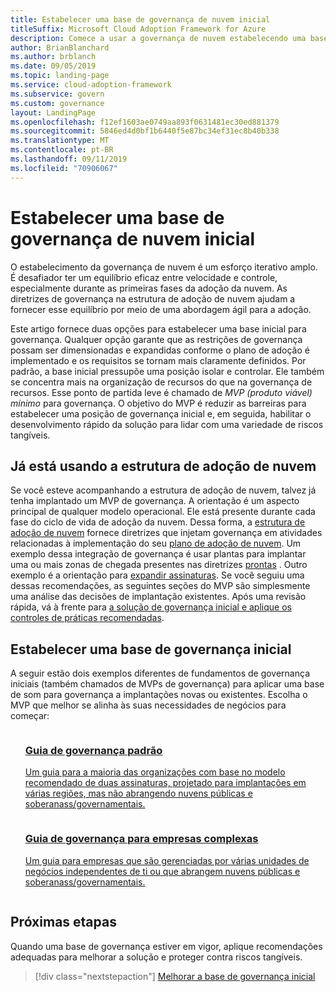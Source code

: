 ```yaml
---
title: Estabelecer uma base de governança de nuvem inicial
titleSuffix: Microsoft Cloud Adoption Framework for Azure
description: Comece a usar a governança de nuvem estabelecendo uma base de governança de nuvem inicial.
author: BrianBlanchard
ms.author: brblanch
ms.date: 09/05/2019
ms.topic: landing-page
ms.service: cloud-adoption-framework
ms.subservice: govern
ms.custom: governance
layout: LandingPage
ms.openlocfilehash: f12ef1603ae0749aa893f0631481ec30ed881379
ms.sourcegitcommit: 5846ed4d0bf1b6440f5e87bc34ef31ec8b40b338
ms.translationtype: MT
ms.contentlocale: pt-BR
ms.lasthandoff: 09/11/2019
ms.locfileid: "70906067"
---
```

# <a name="establish-an-initial-cloud-governance-foundation"></a>Estabelecer uma base de governança de nuvem inicial

O estabelecimento da governança de nuvem é um esforço iterativo amplo. É desafiador ter um equilíbrio eficaz entre velocidade e controle, especialmente durante as primeiras fases da adoção da nuvem. As diretrizes de governança na estrutura de adoção de nuvem ajudam a fornecer esse equilíbrio por meio de uma abordagem ágil para a adoção.

Este artigo fornece duas opções para estabelecer uma base inicial para governança. Qualquer opção garante que as restrições de governança possam ser dimensionadas e expandidas conforme o plano de adoção é implementado e os requisitos se tornam mais claramente definidos. Por padrão, a base inicial pressupõe uma posição isolar e controlar. Ele também se concentra mais na organização de recursos do que na governança de recursos. Esse ponto de partida leve é chamado de _MVP (produto viável) mínimo_ para governança. O objetivo do MVP é reduzir as barreiras para estabelecer uma posição de governança inicial e, em seguida, habilitar o desenvolvimento rápido da solução para lidar com uma variedade de riscos tangíveis.

## <a name="already-using-the-cloud-adoption-framework"></a>Já está usando a estrutura de adoção de nuvem

Se você esteve acompanhando a estrutura de adoção de nuvem, talvez já tenha implantado um MVP de governança. A orientação é um aspecto principal de qualquer modelo operacional. Ele está presente durante cada fase do ciclo de vida de adoção da nuvem. Dessa forma, a [estrutura de adoção de nuvem](../index.md) fornece diretrizes que injetam governança em atividades relacionadas à implementação do seu [plano de adoção de nuvem](../plan/index.md). Um exemplo dessa integração de governança é usar plantas para implantar uma ou mais zonas de chegada presentes nas diretrizes [prontas](../ready/index.md) . Outro exemplo é a orientação para [expandir assinaturas](../ready/considerations/scaling-subscriptions.md). Se você seguiu uma dessas recomendações, as seguintes seções do MVP são simplesmente uma análise das decisões de implantação existentes. Após uma revisão rápida, vá à frente para [a solução de governança inicial e aplique os controles de práticas recomendadas](./best-practices.md).

## <a name="establish-an-initial-governance-foundation"></a>Estabelecer uma base de governança inicial

A seguir estão dois exemplos diferentes de fundamentos de governança iniciais (também chamados de MVPs de governança) para aplicar uma base de som para governança a implantações novas ou existentes. Escolha o MVP que melhor se alinha às suas necessidades de negócios para começar:

<!-- markdownlint-disable MD033 -->

<ul class="panelContent cardsZ">
<li style="display: flex; flex-direction: column;">
    <a href="./journeys/standard-enterprise/index.md" style="display: flex; flex-direction: column; flex: 1 0 auto;">
        <div class="cardSize" style="flex: 1 0 auto; display: flex;">
            <div class="cardPadding" style="display: flex;">
                <div class="card">
                    <div class="cardText">
                        <h3>Guia de governança padrão</h3>
                        <p>Um guia para a maioria das organizações com base no modelo recomendado de duas assinaturas, projetado para implantações em várias regiões, mas não abrangendo nuvens públicas e soberanass/governamentais.</p>
                    </div>
                </div>
            </div>
        </div>
    </a>
</li>
<li style="display: flex; flex-direction: column;">
    <a href="./journeys/complex-enterprise/index.md" style="display: flex; flex-direction: column; flex: 1 0 auto;">
        <div class="cardSize" style="flex: 1 0 auto; display: flex;">
            <div class="cardPadding" style="display: flex;">
                <div class="card">
                    <div class="cardText">
                        <h3>Guia de governança para empresas complexas</h3>
                        <p>Um guia para empresas que são gerenciadas por várias unidades de negócios independentes de ti ou que abrangem nuvens públicas e soberanass/governamentais.</p>
                    </div>
                </div>
            </div>
        </div>
    </a>
</li>
</ul>
<!-- markdownlint-enable MD033 -->

## <a name="next-steps"></a>Próximas etapas

Quando uma base de governança estiver em vigor, aplique recomendações adequadas para melhorar a solução e proteger contra riscos tangíveis.

> [!div class="nextstepaction"]
> [Melhorar a base de governança inicial](./best-practices.md)
